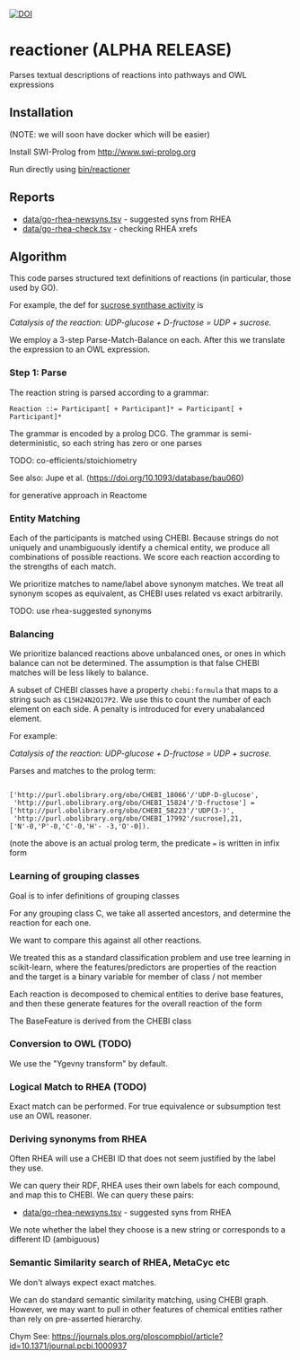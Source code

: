 [![DOI](https://zenodo.org/badge/13996/cmungall/reactioner.svg)](https://zenodo.org/badge/latestdoi/13996/cmungall/reactioner)

# reactioner (ALPHA RELEASE)

Parses textual descriptions of reactions into pathways and OWL expressions


## Installation

(NOTE: we will soon have docker which will be easier)

Install SWI-Prolog from http://www.swi-prolog.org

Run directly using [bin/reactioner](bin/reactioner)

## Reports

 * [data/go-rhea-newsyns.tsv](data/go-rhea-newsyns.tsv) - suggested syns from RHEA
 * [data/go-rhea-check.tsv](data/go-rhea-check.tsv) - checking RHEA xrefs

## Algorithm

This code parses structured text definitions of reactions (in particular, those used by GO).

For example, the def for [sucrose synthase activity](http://purl.obolibrary.org/obo/GO_0016157) is

_Catalysis of the reaction: UDP-glucose + D-fructose = UDP + sucrose._

We employ a 3-step Parse-Match-Balance on each. After this we translate the expression to an OWL expression.

### Step 1: Parse

The reaction string is parsed according to a grammar:

```
Reaction ::= Participant[ + Participant]* = Participant[ + Participant]*
```

The grammar is encoded by a prolog DCG. The grammar is semi-deterministic, so each string has zero or one parses

TODO: co-efficients/stoichiometry

See also:
Jupe et al. (https://doi.org/10.1093/database/bau060)

for generative approach in Reactome

### Entity Matching

Each of the participants is matched using CHEBI. Because strings do
not uniquely and unambiguously identify a chemical entity, we produce
all combinations of possible reactions. We score each reaction
according to the strengths of each match.

We prioritize matches to name/label above synonym matches. We treat
all synonym scopes as equivalent, as CHEBI uses related vs exact
arbitrarily.

TODO: use rhea-suggested synonyms

### Balancing

We prioritize balanced reactions above unbalanced ones, or ones in
which balance can not be determined. The assumption is that false
CHEBI matches will be less likely to balance.

A subset of CHEBI classes have a property `chebi:formula` that maps to
a string such as `C15H24N2O17P2`. We use this to count the number of
each element on each side. A penalty is introduced for every
unabalanced element.

For example:

_Catalysis of the reaction: UDP-glucose + D-fructose = UDP + sucrose._

Parses and matches to the prolog term:

```

['http://purl.obolibrary.org/obo/CHEBI_18066'/'UDP-D-glucose',
 'http://purl.obolibrary.org/obo/CHEBI_15824'/'D-fructose'] =
['http://purl.obolibrary.org/obo/CHEBI_58223'/'UDP(3-)',
 'http://purl.obolibrary.org/obo/CHEBI_17992'/sucrose],21,['N'-0,'P'-0,'C'-0,'H'- -3,'O'-0]).
```

(note the above is an actual prolog term, the predicate `=` is written in infix form

### Learning of grouping classes

Goal is to infer definitions of grouping classes

For any grouping class C, we take all asserted ancestors, and determine the reaction for each one.

We want to compare this against all other reactions.

We treated this as a standard classification problem and use tree
learning in scikit-learn, where the features/predictors are properties
of the reaction and the target is a binary variable for member of
class / not member

Each reaction is decomposed to chemical entities to derive base
features, and then these generate features for the overall reaction of
the form

<SIDE>_<NUMBER>_<BaseFeature>

The BaseFeature is derived from the CHEBI class

### Conversion to OWL (TODO)

We use the "Ygevny transform" by default.

### Logical Match to RHEA (TODO)

Exact match can be performed. For true equivalence or subsumption test use an OWL reasoner.

### Deriving synonyms from RHEA

Often RHEA will use a CHEBI ID that does not seem justified by the label they use.

We can query their RDF, RHEA uses their own labels for each compound,
and map this to CHEBI. We can query these pairs:

 * [data/go-rhea-newsyns.tsv](data/go-rhea-newsyns.tsv) - suggested syns from RHEA

We note whether the label they choose is a new string or corresponds to a different ID (ambiguous)

### Semantic Similarity search of RHEA, MetaCyc etc

We don't always expect exact matches.

We can do standard semantic similarity matching, using CHEBI
graph. However, we may want to pull in other features of chemical
entities rather than rely on pre-asserted hierarchy.

Chym See:
https://journals.plos.org/ploscompbiol/article?id=10.1371/journal.pcbi.1000937
